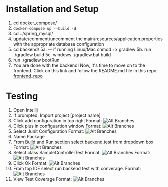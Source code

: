 # Installation and Setup

1. cd docker_compose/
2. `docker-compose up --build -d`
3. cd ../spring_mysql/
4. update/comment/uncomment the main/resources/application.properties with the appropriate database configuration
5. cd backend/
   5a. -- if running Linux/Mac chmod +x gradlew
   5b. run ./gradlew build
   5c. windows ./gradlew.bat build
6. run ./gradlew bootRun
7. You are done with the backend! Now, it's time to move on to the frontend. Click on this link and follow the README.md file in this repo: [frontend_repo](https://github.com/agadient/SDI_Capstone_Frontend)

# Testing

1. Open Intellij
2. If prompted, Import project [project name]
3. Click add configuration in top right
   Format: ![Alt Branches](https://i.imgur.com/ytA784e.png)
4. Click plus in configuartion window
   Format: ![Alt Branches](https://i.imgur.com/qzE06xU.png)
5. Select Junit Configuration
   Format: ![Alt Branches](https://i.imgur.com/Y6V5eER.png)
6. Name Package
7. From Build and Run section select backend.test from dropdown box
   Format: ![Alt Branches](https://i.imgur.com/aTjMbFC.png)
8. Select class SampleControllerTest
   Format: ![Alt Branches](https://i.imgur.com/3PnXti5.png)
   Format: ![Alt Branches](https://i.imgur.com/VQDoKU6.png)
9. Click Ok
   Format: ![Alt Branches](https://i.imgur.com/ByC06e3.png)
10. From top IDE select run backend test with converage.
    Format: ![Alt Branches](https://i.imgur.com/MisoHm8.png)
11. View Test Coverage
    Format: ![Alt Branches](https://i.imgur.com/W049AU6.png)
